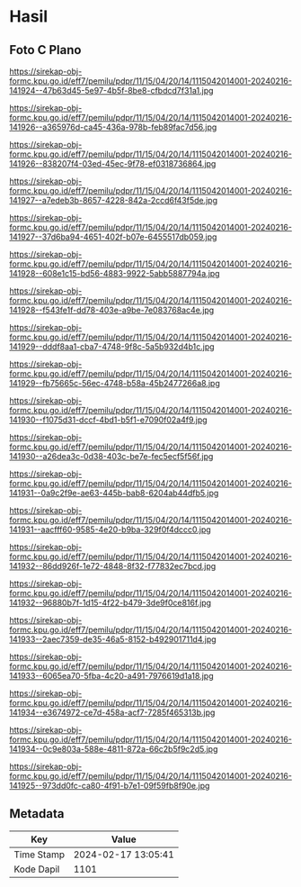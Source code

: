 # Hasil

## Foto C Plano

https://sirekap-obj-formc.kpu.go.id/eff7/pemilu/pdpr/11/15/04/20/14/1115042014001-20240216-141924--47b63d45-5e97-4b5f-8be8-cfbdcd7f31a1.jpg

https://sirekap-obj-formc.kpu.go.id/eff7/pemilu/pdpr/11/15/04/20/14/1115042014001-20240216-141926--a365976d-ca45-436a-978b-feb89fac7d56.jpg

https://sirekap-obj-formc.kpu.go.id/eff7/pemilu/pdpr/11/15/04/20/14/1115042014001-20240216-141926--838207f4-03ed-45ec-9f78-ef0318736864.jpg

https://sirekap-obj-formc.kpu.go.id/eff7/pemilu/pdpr/11/15/04/20/14/1115042014001-20240216-141927--a7edeb3b-8657-4228-842a-2ccd6f43f5de.jpg

https://sirekap-obj-formc.kpu.go.id/eff7/pemilu/pdpr/11/15/04/20/14/1115042014001-20240216-141927--37d6ba94-4651-402f-b07e-6455517db059.jpg

https://sirekap-obj-formc.kpu.go.id/eff7/pemilu/pdpr/11/15/04/20/14/1115042014001-20240216-141928--608e1c15-bd56-4883-9922-5abb5887794a.jpg

https://sirekap-obj-formc.kpu.go.id/eff7/pemilu/pdpr/11/15/04/20/14/1115042014001-20240216-141928--f543fe1f-dd78-403e-a9be-7e083768ac4e.jpg

https://sirekap-obj-formc.kpu.go.id/eff7/pemilu/pdpr/11/15/04/20/14/1115042014001-20240216-141929--dddf8aa1-cba7-4748-9f8c-5a5b932d4b1c.jpg

https://sirekap-obj-formc.kpu.go.id/eff7/pemilu/pdpr/11/15/04/20/14/1115042014001-20240216-141929--fb75665c-56ec-4748-b58a-45b2477266a8.jpg

https://sirekap-obj-formc.kpu.go.id/eff7/pemilu/pdpr/11/15/04/20/14/1115042014001-20240216-141930--f1075d31-dccf-4bd1-b5f1-e7090f02a4f9.jpg

https://sirekap-obj-formc.kpu.go.id/eff7/pemilu/pdpr/11/15/04/20/14/1115042014001-20240216-141930--a26dea3c-0d38-403c-be7e-fec5ecf5f56f.jpg

https://sirekap-obj-formc.kpu.go.id/eff7/pemilu/pdpr/11/15/04/20/14/1115042014001-20240216-141931--0a9c2f9e-ae63-445b-bab8-6204ab44dfb5.jpg

https://sirekap-obj-formc.kpu.go.id/eff7/pemilu/pdpr/11/15/04/20/14/1115042014001-20240216-141931--aacfff60-9585-4e20-b9ba-329f0f4dccc0.jpg

https://sirekap-obj-formc.kpu.go.id/eff7/pemilu/pdpr/11/15/04/20/14/1115042014001-20240216-141932--86dd926f-1e72-4848-8f32-f77832ec7bcd.jpg

https://sirekap-obj-formc.kpu.go.id/eff7/pemilu/pdpr/11/15/04/20/14/1115042014001-20240216-141932--96880b7f-1d15-4f22-b479-3de9f0ce816f.jpg

https://sirekap-obj-formc.kpu.go.id/eff7/pemilu/pdpr/11/15/04/20/14/1115042014001-20240216-141933--2aec7359-de35-46a5-8152-b492901711d4.jpg

https://sirekap-obj-formc.kpu.go.id/eff7/pemilu/pdpr/11/15/04/20/14/1115042014001-20240216-141933--6065ea70-5fba-4c20-a491-7976619d1a18.jpg

https://sirekap-obj-formc.kpu.go.id/eff7/pemilu/pdpr/11/15/04/20/14/1115042014001-20240216-141934--e3674972-ce7d-458a-acf7-7285f465313b.jpg

https://sirekap-obj-formc.kpu.go.id/eff7/pemilu/pdpr/11/15/04/20/14/1115042014001-20240216-141934--0c9e803a-588e-4811-872a-66c2b5f9c2d5.jpg

https://sirekap-obj-formc.kpu.go.id/eff7/pemilu/pdpr/11/15/04/20/14/1115042014001-20240216-141925--973dd0fc-ca80-4f91-b7e1-09f59fb8f90e.jpg


## Metadata

| Key        | Value               |
| ---------- | ------------------- |
| Time Stamp | 2024-02-17 13:05:41 |
| Kode Dapil | 1101                |



